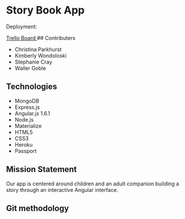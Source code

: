 # Story Book App

Deployment: <a href="https://storyify.herokuapp.com">

<a href="https://trello.com/b/BC1sJOOj/wdi-project-3">
Trello Board
</a>
## Contributers

* Christina Parkhurst
* Kimberly Wondoloski
* Stephanie Cray
* Waller Goble

## Technologies

* MongoDB
* Express.js
* Angular.js 1.6.1
* Node.js 
* Materialize
* HTML5
* CSS3
* Heroku
* Passport

## Mission Statement

Our app is centered around children and an adult companion building a story through an interactive Angular interface. 

## Git methodology

